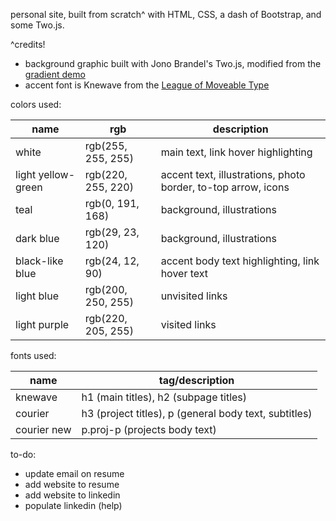 personal site, built from scratch^ with HTML, CSS, a dash of Bootstrap, 
and some Two.js.

^credits!
- background graphic built with Jono Brandel's Two.js, modified from the [gradient demo](https://codepen.io/jonobr1/pen/yLoEEQJ)
- accent font is Knewave from the [League of Moveable Type]( https://www.theleagueofmoveabletype.com/)

colors used:

| name | rgb | description |
| --- | --- | --- |
| white | rgb(255, 255, 255) | main text, link hover highlighting |
| light yellow-green | rgb(220, 255, 220) | accent text, illustrations, photo border, to-top arrow, icons |
| teal | rgb(0, 191, 168) | background, illustrations |
| dark blue | rgb(29, 23, 120) | background, illustrations |
| black-like blue | rgb(24, 12, 90) | accent body text highlighting, link hover text |
| light blue | rgb(200, 250, 255) | unvisited links |
| light purple | rgb(220, 205, 255) | visited links |

fonts used:

| name | tag/description |
| --- | --- |
|knewave | h1 (main titles), h2 (subpage titles) |
|courier | h3 (project titles), p (general body text, subtitles) |
|courier new | p.proj-p (projects body text) |

to-do:
- update email on resume
- add website to resume
- add website to linkedin
- populate linkedin (help)
